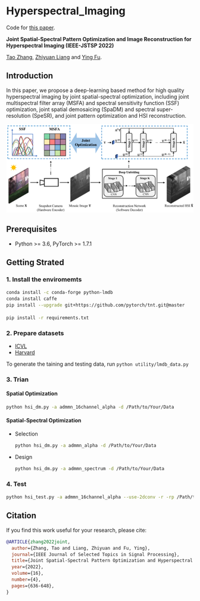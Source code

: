 # Hyperspectral_Imaging
Code for [this paper](https://ieeexplore.ieee.org/abstract/document/9787797).

**Joint Spatial-Spectral Pattern Optimization and Image Reconstruction for Hyperspectral Imaging (IEEE-JSTSP 2022)**

[Tao Zhang](https://github.com/ColinTaoZhang), [Zhiyuan Liang](http://zhiyuan0112.github.io/) and [Ying Fu](https://ying-fu.github.io/).

## Introduction
In this paper, we propose a deep-learning based method for high quality hyperspectral imaging by joint spatial-spectral optimization, including joint multispectral filter array (MSFA) and spectral sensitivity function (SSF) optimization, joint spatial demosaicing (SpaDM) and spectral super-resolution (SpeSR), and joint pattern optimization and HSI reconstruction. 

<img src="figs/framework.png" width="650px"/>

## Prerequisites
* Python >= 3.6, PyTorch >= 1.7.1

## Getting Strated

### 1. Install the enviromemts
```bash
conda install -c conda-forge python-lmdb
conda install caffe
pip install --upgrade git+https://github.com/pytorch/tnt.git@master

pip install -r requirements.txt
```

### 2. Prepare datasets
- [ICVL](http://icvl.cs.bgu.ac.il/hyperspectral/)
- [Harvard](http://vision.seas.harvard.edu/hyperspec/explore.html)

To generate the taining and testing data, run
```python utility/lmdb_data.py```

### 3. Trian
#### Spatial Optimization
```bash
python hsi_dm.py -a admmn_16channel_alpha -d /Path/to/Your/Data
```

#### Spatial-Spectral Optimization
- Selection
  ```bash
  python hsi_dm.py -a admmn_alpha -d /Path/to/Your/Data
  ```

- Design
  ```bash
  python hsi_dm.py -a admmn_spectrum -d /Path/to/Your/Data
  ```
 
### 4. Test
```bash
python hsi_test.py -a admmn_16channel_alpha --use-2dconv -r -rp /Path/to/Your/Model
```
 
## Citation
If you find this work useful for your research, please cite:
```bibtex
@ARTICLE{zhang2022joint,
  author={Zhang, Tao and Liang, Zhiyuan and Fu, Ying},
  journal={IEEE Journal of Selected Topics in Signal Processing}, 
  title={Joint Spatial-Spectral Pattern Optimization and Hyperspectral Image Reconstruction}, 
  year={2022},
  volume={16},
  number={4},
  pages={636-648},
}
```

